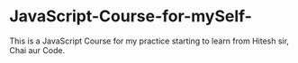 # JavaScript-Course-for-mySelf-
This is a JavaScript Course for my practice starting to learn from Hitesh sir, Chai aur Code.
